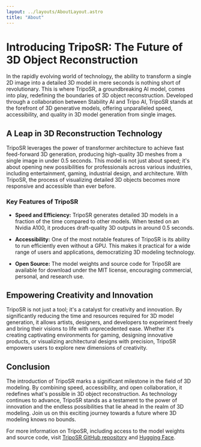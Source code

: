 ```yaml
---
layout: ../layouts/AboutLayout.astro
title: "About"
---
```


# Introducing TripoSR: The Future of 3D Object Reconstruction

In the rapidly evolving world of technology, the ability to transform a single 2D image into a detailed 3D model in mere seconds is nothing short of revolutionary. This is where TripoSR, a groundbreaking AI model, comes into play, redefining the boundaries of 3D object reconstruction. Developed through a collaboration between Stability AI and Tripo AI, TripoSR stands at the forefront of 3D generative models, offering unparalleled speed, accessibility, and quality in 3D model generation from single images.

## A Leap in 3D Reconstruction Technology

TripoSR leverages the power of transformer architecture to achieve fast feed-forward 3D generation, producing high-quality 3D meshes from a single image in under 0.5 seconds. This model is not just about speed; it's about opening new possibilities for professionals across various industries, including entertainment, gaming, industrial design, and architecture. With TripoSR, the process of visualizing detailed 3D objects becomes more responsive and accessible than ever before.

### Key Features of TripoSR

- **Speed and Efficiency:** TripoSR generates detailed 3D models in a fraction of the time compared to other models. When tested on an Nvidia A100, it produces draft-quality 3D outputs in around 0.5 seconds.

- **Accessibility:** One of the most notable features of TripoSR is its ability to run efficiently even without a GPU. This makes it practical for a wide range of users and applications, democratizing 3D modeling technology.

- **Open Source:** The model weights and source code for TripoSR are available for download under the MIT license, encouraging commercial, personal, and research use.

## Empowering Creativity and Innovation

TripoSR is not just a tool; it's a catalyst for creativity and innovation. By significantly reducing the time and resources required for 3D model generation, it allows artists, designers, and developers to experiment freely and bring their visions to life with unprecedented ease. Whether it's creating captivating environments for gaming, designing innovative products, or visualizing architectural designs with precision, TripoSR empowers users to explore new dimensions of creativity.

## Conclusion

The introduction of TripoSR marks a significant milestone in the field of 3D modeling. By combining speed, accessibility, and open collaboration, it redefines what's possible in 3D object reconstruction. As technology continues to advance, TripoSR stands as a testament to the power of innovation and the endless possibilities that lie ahead in the realm of 3D modeling. Join us on this exciting journey towards a future where 3D modeling knows no bounds.

For more information on TripoSR, including access to the model weights and source code, visit [TripoSR GitHub repository](https://github.com/VAST-AI-Research/TripoSR) and [Hugging Face](https://huggingface.co/stabilityai/TripoSR).
